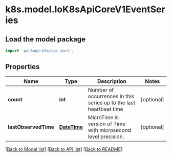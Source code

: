 # k8s.model.IoK8sApiCoreV1EventSeries

## Load the model package
```dart
import 'package:k8s/api.dart';
```

## Properties
Name | Type | Description | Notes
------------ | ------------- | ------------- | -------------
**count** | **int** | Number of occurrences in this series up to the last heartbeat time | [optional] 
**lastObservedTime** | [**DateTime**](DateTime.md) | MicroTime is version of Time with microsecond level precision. | [optional] 

[[Back to Model list]](../README.md#documentation-for-models) [[Back to API list]](../README.md#documentation-for-api-endpoints) [[Back to README]](../README.md)


